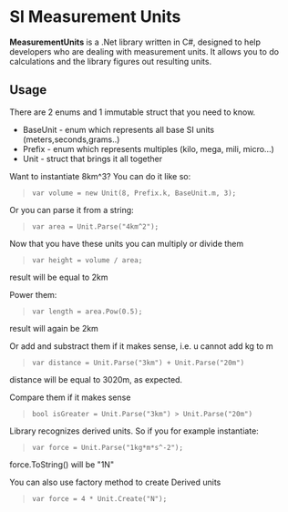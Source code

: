 # SI Measurement Units #

**MeasurementUnits** is a .Net library written in C#, designed to help developers who are dealing with measurement units. It allows you to do calculations and the library figures out resulting units.

## Usage ##
There are 2 enums and 1 immutable struct that you need to know.

- BaseUnit - enum which represents all base SI units (meters,seconds,grams..) 
- Prefix - enum which represents multiples (kilo, mega, mili, micro...)
- Unit - struct that brings it all together

Want to instantiate  8km^3? You can do it like so:
> `var volume = new Unit(8, Prefix.k, BaseUnit.m, 3);`

Or you can parse it from a string:
> `var area = Unit.Parse("4km^2");`

Now that you have these units you can multiply or divide them

> `var height = volume / area;`

result will be equal to 2km

Power them:

> `var length = area.Pow(0.5);`

result will again be 2km

Or add and substract them if it makes sense, i.e. u cannot add kg to m

> `var distance = Unit.Parse("3km") + Unit.Parse("20m")`

distance will be equal to 3020m, as expected.

Compare them if it makes sense

> `bool isGreater = Unit.Parse("3km") > Unit.Parse("20m")`

Library recognizes derived units. So if you for example instantiate:

> `var force = Unit.Parse("1kg*m*s^-2");`

force.ToString() will be "1N"

You can also use factory method to create Derived units

> `var force = 4 * Unit.Create("N");`